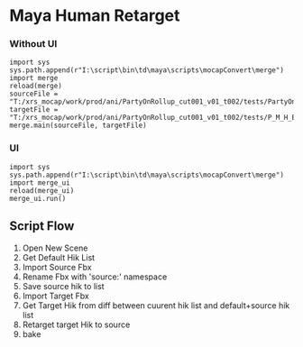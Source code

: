 # Maya Human Retarget

### Without UI
```
import sys
sys.path.append(r"I:\script\bin\td\maya\scripts\mocapConvert\merge")
import merge
reload(merge)
sourceFile = "T:/xrs_mocap/work/prod/ani/PartyOnRollup_cut001_v01_t002/tests/PartyOnRollup_cut001_Kai_v01.fbx"
targetFile = "T:/xrs_mocap/work/prod/ani/PartyOnRollup_cut001_v01_t002/tests/P_M_H_E01_01_mocap.fbx"
merge.main(sourceFile, targetFile)
```

### UI
```
import sys
sys.path.append(r"I:\script\bin\td\maya\scripts\mocapConvert\merge")
import merge_ui
reload(merge_ui)
merge_ui.run()
```

## Script Flow
1. Open New Scene
2. Get Default Hik List
3. Import Source Fbx
4. Rename Fbx with 'source:' namespace
5. Save source hik to list
6. Import Target Fbx
7. Get Target Hik from diff between cuurent hik list and default+source hik list
8. Retarget target Hik to source
9. bake
